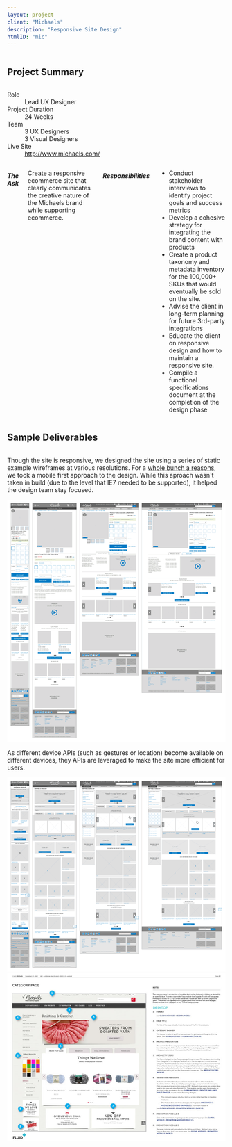 ```yaml
---
layout: project
client: "Michaels"
description: "Responsive Site Design"
htmlID: "mic"
---
```


<div class="row">
	<div class="small-12 columns">
		<h2>Project Summary</h2>
	</div>
	<div class="small-12 medium-4 large-4 columns">
		<dl>
			<dt>Role</dt>
			<dd>Lead UX Designer</dd>
			<dt>Project Duration</dt>
			<dd>24 Weeks</dd>
			<dt>Team</dt>
			<dd>
				3 UX Designers<br />
				3 Visual Designers<br />
			</dd>
			<dt>Live Site</dt>
			<dd>
				<a href="http://www.michaels.com/">http://www.michaels.com/</a>
			</dd>
		</dl>
	</div>
	<div class="small-12 medium-8 large-8 columns lede">
		<h5>The Ask</h5>
		<p>
			Create a responsive ecommerce site that clearly communicates the creative nature of the Michaels brand while supporting ecommerce.
		</p>
		<h5>Responsibilities</h5>
		<ul>
			<li>
				Conduct stakeholder interviews to identify project goals and success metrics
			</li>
			<li>
				Develop a cohesive strategy for integrating the brand content with products
			</li>
			<li>
				Create a product taxonomy and metadata inventory for the 100,000+ SKUs that would eventually be sold on the site.
			</li>
			<li>
				Advise the client in long-term planning for future 3rd-party integrations
			</li>
			<li>
				Educate the client on responsive design and how to maintain a responsive site.
			</li>
			<li>
				Compile a functional specifications document at the completion of the design phase
			</li>
		</ul>
	</div>
</div>
<div class="row">
	<div class="small-12 columns">
		<h2>Sample Deliverables</h2>
	</div>
	<div class="large-4 push-8 columns">
		<p>
			Though the site is responsive, we designed the site using a series of static example wireframes at various resolutions. For a <a href="http://bradfrostweb.com/blog/post/responsive-strategy/#mobile-first">whole bunch a reasons</a>, we took a mobile first approach to the design. While this aproach wasn't taken in build (due to the level that IE7 needed to be supported), it helped the design team stay focused.
		</p>
	</div>
	<div class="large-8 pull-4 columns">
		 <a href="/img/mic1.png"><img src="/img/mic1-small.png" alt="A wireframe showing all four layotus of the product detail page" /></a>
	</div>
</div>
<div class="row">
	<div class="large-4 push-8 columns">
		<p>
			As different device APIs (such as gestures or location) become available on different devices, they APIs are leveraged to make the site more efficient for users.
		</p>
	</div>
	<div class="large-8 pull-4 columns">
		 <a href="/img/mic2.png"><img src="/img/mic2-small.png" alt="A wireframe showing all four layouts of the category page" /></a>
	</div>
</div>
<div class="row">
	<div class="large-8 columns end">
		 <a href="/img/mic3.jpg"><img src="/img/mic3-small.jpg" alt="A page from the functional specification document describing the category page" /></a>
	</div>
</div>